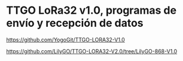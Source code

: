 # TTGO LoRa32 v1.0, programas de envío y recepción de datos

https://github.com/YogoGit/TTGO-LORA32-V1.0  

https://github.com/LilyGO/TTGO-LORA32-V2.0/tree/LilyGO-868-V1.0  






